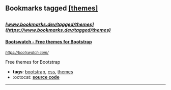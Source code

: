 ## Bookmarks tagged [[themes]](https://www.bookmarks.dev?q=[themes])

_<sup><sup>[www.bookmarks.dev/tagged/themes](https://www.bookmarks.dev/tagged/themes)</sup></sup>_
---
#### [Bootswatch - Free themes for Bootstrap](https://bootswatch.com/)
_<sup>https://bootswatch.com/</sup>_

Free themes for Bootstrap
* **tags**: [bootstrap](../tagged/bootstrap.md), [css](../tagged/css.md), [themes](../tagged/themes.md)
* :octocat: **[source code](https://github.com/thomaspark/bootswatch/)**
---
